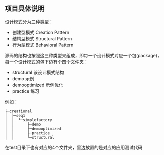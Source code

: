 ## 项目具体说明

设计模式分为三种类型：
* 创建型模式 Creation Pattern
* 结构型模式 Structural Pattern
* 行为型模式 Behavioral Pattern

源码的结构也按照这三种类型来组成，即每一个设计模式对应一个包(package)，每一个设计模式的包下边有个四个文件夹：
* structural 该设计模式结构
* demo 示例
* demooptimized 示例优化
* practice 练习

例如：
```
├─creational
│  ├─seq1
│  │  └─simplefactory
│  │      ├─demo
│  │      ├─demooptimized
│  │      ├─practice
│  │      └─structural
```

在test目录下也有对应的4个文件夹，里边放置的是对应的应用测试代码
